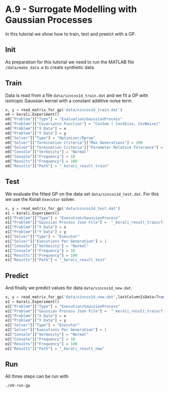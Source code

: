# A.9 - Surrogate Modelling with Gaussian Processes

In this tutorial we show how to train, test and preeict with a GP.


## Init

As preparation for this tutorial we need to run the MATLAB file `/data/make_data.m` to create synthetic data.


## Train

Data is read from a file `data/sincos1d_train.dat` and we fit a GP with 
isotropic Gaussian kernel with a constant additive noise term.

```python
x, y = read_matrix_for_gp('data/sincos1d_train.dat')
e0 = korali.Experiment()
e0["Problem"]["Type"] = "Evaluation/GaussianProcess"
e0["Problem"]["Covariance Function"] = "CovSum ( CovSEiso, CovNoise)"
e0["Problem"]["X Data"] = x
e0["Problem"]["Y Data"] = y
e0["Solver"]["Type"] = "Optimizer/Rprop"
e0["Solver"]["Termination Criteria"]["Max Generations"] = 200
e0["Solver"]["Termination Criteria"]["Parameter Relative Tolerance"] = 1e-8
e0["Console"]["Verbosity"] = "Normal"
e0["Console"]["Frequency"] = 10
e0["Results"]["Frequency"] = 100
e0["Results"]["Path"] = "_korali_result_train"
```

## Test

We evaluate the fitted GP on the data set `data/sincos1d_test.dat`. For this
we use the Korali `Executor` solver.

```python
x, y = read_matrix_for_gp('data/sincos1d_test.dat')
e1 = korali.Experiment()
e1["Problem"]["Type"] = "Execution/GaussianProcess"
e1["Problem"]["Gaussian Process Json File"] =  "_korali_result_train/final.json"
e1["Problem"]["X Data"] = x
e1["Problem"]["Y Data"] = y
e1["Solver"]["Type"] = "Executor"
e1["Solver"]["Executions Per Generation"] = 1
e1["Console"]["Verbosity"] = "Normal"
e1["Console"]["Frequency"] = 10
e1["Results"]["Frequency"] = 100
e1["Results"]["Path"] = "_korali_result_test"
```

## Predict

And finally we predict values for data  `data/sincos1d_new.dat`.


```python
x, y = read_matrix_for_gp('data/sincos1d_new.dat',lastColumnIsData=True)
e2 = korali.Experiment()
e2["Problem"]["Type"] = "Execution/GaussianProcess"
e2["Problem"]["Gaussian Process Json File"] =  "_korali_result_train/final.json"
e2["Problem"]["X Data"] = x
e2["Problem"]["Y Data"] = y
e2["Solver"]["Type"] = "Executor"
e2["Solver"]["Executions Per Generation"] = 1
e2["Console"]["Verbosity"] = "Normal"
e2["Console"]["Frequency"] = 10
e2["Results"]["Frequency"] = 100
e2["Results"]["Path"] = "_korali_result_new"
```

## Run

All three steps can be run with

```bash
./a9-run-gp
```
